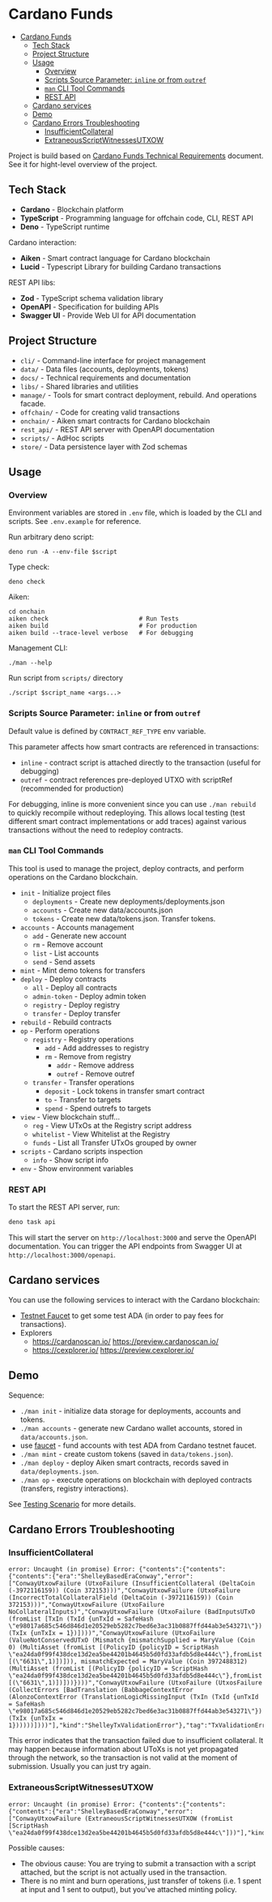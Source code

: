 # Cardano Funds

- [Cardano Funds](#cardano-funds)
  - [Tech Stack](#tech-stack)
  - [Project Structure](#project-structure)
  - [Usage](#usage)
    - [Overview](#overview)
    - [Scripts Source Parameter: `inline` or from `outref`](#scripts-source-parameter-inline-or-from-outref)
    - [`man` CLI Tool Commands](#man-cli-tool-commands)
    - [REST API](#rest-api)
  - [Cardano services](#cardano-services)
  - [Demo](#demo)
  - [Cardano Errors Troubleshooting](#cardano-errors-troubleshooting)
    - [InsufficientCollateral](#insufficientcollateral)
    - [ExtraneousScriptWitnessesUTXOW](#extraneousscriptwitnessesutxow)

Project is build based on [Cardano Funds Technical Requirements](./docs/technical-requirements.md) document. See it for hight-level overview of the project.

## Tech Stack

- **Cardano** - Blockchain platform
- **TypeScript** - Programming language for offchain code, CLI, REST API
- **Deno** - TypeScript runtime

Cardano interaction:
- **Aiken** - Smart contract language for Cardano blockchain
- **Lucid** - Typescript Library for building Cardano transactions

REST API libs:
- **Zod** - TypeScript schema validation library
- **OpenAPI** - Specification for building APIs
- **Swagger UI** - Provide Web UI for API documentation


## Project Structure

- `cli/` - Command-line interface for project management
- `data/` - Data files (accounts, deployments, tokens)
- `docs/` - Technical requirements and documentation
- `libs/` - Shared libraries and utilities
- `manage/` - Tools for smart contract deployment, rebuild. And operations facade.
- `offchain/` - Code for creating valid transactions
- `onchain/` - Aiken smart contracts for Cardano blockchain
- `rest_api/` - REST API server with OpenAPI documentation
- `scripts/` - AdHoc scripts
- `store/` - Data persistence layer with Zod schemas

## Usage

### Overview

Environment variables are stored in `.env` file, which is loaded by the CLI and scripts. See `.env.example` for reference.

Run arbitrary deno script:

    deno run -A --env-file $script

Type check:

    deno check

Aiken:

    cd onchain
    aiken check                         # Run Tests
    aiken build                         # For production   
    aiken build --trace-level verbose   # For debugging

Management CLI:

    ./man --help
    
Run script from `scripts/` directory    
    
    ./script $script_name <args...>


### Scripts Source Parameter: `inline` or from `outref`

Default value is defined by `CONTRACT_REF_TYPE` env variable.

This parameter affects how smart contracts are referenced in transactions:
- `inline` - contract script is attached directly to the transaction (useful for debugging)
- `outref` - contract references pre-deployed UTXO with scriptRef (recommended for production)

For debugging, inline is more convenient since you can use `./man rebuild` to quickly recompile without redeploying. This allows local testing (test different smart contract implementations or add traces) against various transactions without the need to redeploy contracts.


### `man` CLI Tool Commands

This tool is used to manage the project, deploy contracts, and perform operations on the Cardano blockchain.

- `init` - Initialize project files
  - `deployments` - Create new deployments/deployments.json
  - `accounts` - Create new data/accounts.json
  - `tokens` - Create new data/tokens.json. Transfer tokens.
- `accounts` - Accounts management
  - `add` - Generate new account
  - `rm` - Remove account
  - `list` - List accounts
  - `send` - Send assets
- `mint` - Mint demo tokens for transfers
- `deploy` - Deploy contracts
  - `all` - Deploy all contracts
  - `admin-token` - Deploy admin token
  - `registry` - Deploy registry
  - `transfer` - Deploy transfer
- `rebuild` - Rebuild contracts
- `op` - Perform operations
  - `registry` - Registry operations
    - `add` - Add addresses to registry
    - `rm` - Remove from registry
      - `addr` - Remove address
      - `outref` - Remove outref
  - `transfer` - Transfer operations
    - `deposit` - Lock tokens in transfer smart contract
    - `to` - Transfer to targets
    - `spend` - Spend outrefs to targets
- `view` - View blockchain stuff...
  - `reg` - View UTxOs at the Registry script address
  - `whitelist` - View Whitelist at the Registry
  - `funds` - List all Transfer UTxOs grouped by owner
- `scripts` - Cardano scripts inspection
  - `info` - Show script info
- `env` - Show environment variables

### REST API

To start the REST API server, run:

```bash
deno task api
```

This will start the server on `http://localhost:3000` and serve the OpenAPI documentation. You can trigger the API endpoints from Swagger UI at `http://localhost:3000/openapi`. 


## Cardano services

You can use the following services to interact with the Cardano blockchain:

- [Testnet Faucet](https://docs.cardano.org/cardano-testnets/tools/faucet) to get some test ADA (in order to pay fees for transactions).
- Explorers
  - https://cardanoscan.io/ https://preview.cardanoscan.io/
  - https://cexplorer.io/ https://preview.cexplorer.io/


## Demo

Sequence:

- `./man init` - initialize data storage for deployments, accounts and tokens.
- `./man accounts` - generate new Cardano wallet accounts, stored in `data/accounts.json`.
- use [faucet](https://docs.cardano.org/cardano-testnets/tools/faucet) - fund accounts with test ADA from Cardano testnet faucet.
- `./man mint` - create custom tokens (saved in `data/tokens.json`).
- `./man deploy` - deploy Aiken smart contracts, records saved in `data/deployments.json`.
- `./man op` - execute operations on blockchain with deployed contracts (transfers, registry interactions).

See [Testing Scenario](./docs/testing-scenario.md) for more details.

## Cardano Errors Troubleshooting

### InsufficientCollateral

```
error: Uncaught (in promise) Error: {"contents":{"contents":{"contents":{"era":"ShelleyBasedEraConway","error":["ConwayUtxowFailure (UtxoFailure (InsufficientCollateral (DeltaCoin (-3972116159)) (Coin 372153)))","ConwayUtxowFailure (UtxoFailure (IncorrectTotalCollateralField (DeltaCoin (-3972116159)) (Coin 372153)))","ConwayUtxowFailure (UtxoFailure NoCollateralInputs)","ConwayUtxowFailure (UtxoFailure (BadInputsUTxO (fromList [TxIn (TxId {unTxId = SafeHash \"e98017a685c546d846d1e20529eb5282c7bed6e3ac31b0887ffd44ab3e543271\"}) (TxIx {unTxIx = 1})])))","ConwayUtxowFailure (UtxoFailure (ValueNotConservedUTxO (Mismatch {mismatchSupplied = MaryValue (Coin 0) (MultiAsset (fromList [(PolicyID {policyID = ScriptHash \"ea24da0f99f438dce13d2ea5be44201b4645b5d0fd33afdb5d8e444c\"},fromList [(\"6631\",1)])])), mismatchExpected = MaryValue (Coin 3972488312) (MultiAsset (fromList [(PolicyID {policyID = ScriptHash \"ea24da0f99f438dce13d2ea5be44201b4645b5d0fd33afdb5d8e444c\"},fromList [(\"6631\",1)])]))})))","ConwayUtxowFailure (UtxoFailure (UtxosFailure (CollectErrors [BadTranslation (BabbageContextError (AlonzoContextError (TranslationLogicMissingInput (TxIn (TxId {unTxId = SafeHash \"e98017a685c546d846d1e20529eb5282c7bed6e3ac31b0887ffd44ab3e543271\"}) (TxIx {unTxIx = 1})))))])))"],"kind":"ShelleyTxValidationError"},"tag":"TxValidationErrorInCardanoMode"},"tag":"TxCmdTxSubmitValidationError"},"tag":"TxSubmitFail"}
```

This error indicates that the transaction failed due to insufficient collateral. It may happen because information about UToXs is not yet propagated through the network, so the transaction is not valid at the moment of submission. Usually you can just try again.

### ExtraneousScriptWitnessesUTXOW

```
error: Uncaught (in promise) Error: {"contents":{"contents":{"contents":{"era":"ShelleyBasedEraConway","error":["ConwayUtxowFailure (ExtraneousScriptWitnessesUTXOW (fromList [ScriptHash \"ea24da0f99f438dce13d2ea5be44201b4645b5d0fd33afdb5d8e444c\"]))"],"kind":"ShelleyTxValidationError"},"tag":"TxValidationErrorInCardanoMode"},"tag":"TxCmdTxSubmitValidationError"},"tag":"TxSubmitFail"}
```

Possible causes:
- The obvious cause: You are trying to submit a transaction with a script attached, but the script is not actually used in the transaction. 
- There is no mint and burn operations, just transfer of tokens (i.e. 1 spent at input and 1 sent to output), but you've attached minting policy.
